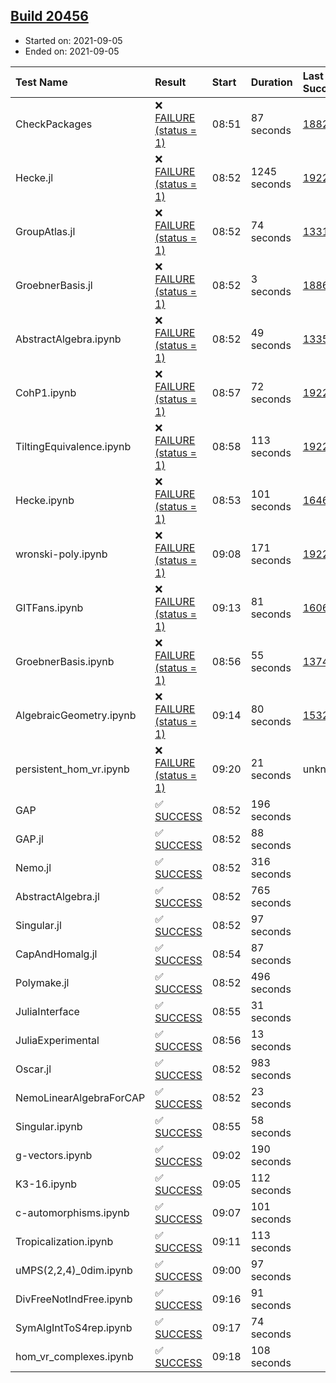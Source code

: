 ## [Build 20456](https://oscarci.mathematik.uni-kl.de/job/oscar/20456/)

* Started on: 2021-09-05
* Ended on: 2021-09-05

| Test Name    | Result | Start | Duration | Last Success | First Failure |
|:-------------|:-------|:------|:---------|:-------------|:--------------|
| CheckPackages | ❌ [FAILURE (status = 1)](https://oscarci.mathematik.uni-kl.de/job/oscar/20456/artifact/logs/build-20456/CheckPackages.log) | 08:51 | 87 seconds | [18822](https://oscarci.mathematik.uni-kl.de/job/oscar/18822/) | [18823](https://oscarci.mathematik.uni-kl.de/job/oscar/18823/) |
| Hecke.jl | ❌ [FAILURE (status = 1)](https://oscarci.mathematik.uni-kl.de/job/oscar/20456/artifact/logs/build-20456/Hecke.jl.log) | 08:52 | 1245 seconds | [19222](https://oscarci.mathematik.uni-kl.de/job/oscar/19222/) | [20152](https://oscarci.mathematik.uni-kl.de/job/oscar/20152/) |
| GroupAtlas.jl | ❌ [FAILURE (status = 1)](https://oscarci.mathematik.uni-kl.de/job/oscar/20456/artifact/logs/build-20456/GroupAtlas.jl.log) | 08:52 | 74 seconds | [13311](https://oscarci.mathematik.uni-kl.de/job/oscar/13311/) | [13312](https://oscarci.mathematik.uni-kl.de/job/oscar/13312/) |
| GroebnerBasis.jl | ❌ [FAILURE (status = 1)](https://oscarci.mathematik.uni-kl.de/job/oscar/20456/artifact/logs/build-20456/GroebnerBasis.jl.log) | 08:52 | 3 seconds | [18864](https://oscarci.mathematik.uni-kl.de/job/oscar/18864/) | [18865](https://oscarci.mathematik.uni-kl.de/job/oscar/18865/) |
| AbstractAlgebra.ipynb | ❌ [FAILURE (status = 1)](https://oscarci.mathematik.uni-kl.de/job/oscar/20456/artifact/logs/build-20456/AbstractAlgebra.ipynb.log) | 08:52 | 49 seconds | [13355](https://oscarci.mathematik.uni-kl.de/job/oscar/13355/) | [13356](https://oscarci.mathematik.uni-kl.de/job/oscar/13356/) |
| CohP1.ipynb | ❌ [FAILURE (status = 1)](https://oscarci.mathematik.uni-kl.de/job/oscar/20456/artifact/logs/build-20456/CohP1.ipynb.log) | 08:57 | 72 seconds | [19222](https://oscarci.mathematik.uni-kl.de/job/oscar/19222/) | [20152](https://oscarci.mathematik.uni-kl.de/job/oscar/20152/) |
| TiltingEquivalence.ipynb | ❌ [FAILURE (status = 1)](https://oscarci.mathematik.uni-kl.de/job/oscar/20456/artifact/logs/build-20456/TiltingEquivalence.ipynb.log) | 08:58 | 113 seconds | [19222](https://oscarci.mathematik.uni-kl.de/job/oscar/19222/) | [20152](https://oscarci.mathematik.uni-kl.de/job/oscar/20152/) |
| Hecke.ipynb | ❌ [FAILURE (status = 1)](https://oscarci.mathematik.uni-kl.de/job/oscar/20456/artifact/logs/build-20456/Hecke.ipynb.log) | 08:53 | 101 seconds | [16463](https://oscarci.mathematik.uni-kl.de/job/oscar/16463/) | [16464](https://oscarci.mathematik.uni-kl.de/job/oscar/16464/) |
| wronski-poly.ipynb | ❌ [FAILURE (status = 1)](https://oscarci.mathematik.uni-kl.de/job/oscar/20456/artifact/logs/build-20456/wronski-poly.ipynb.log) | 09:08 | 171 seconds | [19222](https://oscarci.mathematik.uni-kl.de/job/oscar/19222/) | [20152](https://oscarci.mathematik.uni-kl.de/job/oscar/20152/) |
| GITFans.ipynb | ❌ [FAILURE (status = 1)](https://oscarci.mathematik.uni-kl.de/job/oscar/20456/artifact/logs/build-20456/GITFans.ipynb.log) | 09:13 | 81 seconds | [16068](https://oscarci.mathematik.uni-kl.de/job/oscar/16068/) | [16069](https://oscarci.mathematik.uni-kl.de/job/oscar/16069/) |
| GroebnerBasis.ipynb | ❌ [FAILURE (status = 1)](https://oscarci.mathematik.uni-kl.de/job/oscar/20456/artifact/logs/build-20456/GroebnerBasis.ipynb.log) | 08:56 | 55 seconds | [13748](https://oscarci.mathematik.uni-kl.de/job/oscar/13748/) | [13749](https://oscarci.mathematik.uni-kl.de/job/oscar/13749/) |
| AlgebraicGeometry.ipynb | ❌ [FAILURE (status = 1)](https://oscarci.mathematik.uni-kl.de/job/oscar/20456/artifact/logs/build-20456/AlgebraicGeometry.ipynb.log) | 09:14 | 80 seconds | [15322](https://oscarci.mathematik.uni-kl.de/job/oscar/15322/) | [15323](https://oscarci.mathematik.uni-kl.de/job/oscar/15323/) |
| persistent_hom_vr.ipynb | ❌ [FAILURE (status = 1)](https://oscarci.mathematik.uni-kl.de/job/oscar/20456/artifact/logs/build-20456/persistent_hom_vr.ipynb.log) | 09:20 | 21 seconds | unknown | unknown |
| GAP | ✅ [SUCCESS](https://oscarci.mathematik.uni-kl.de/job/oscar/20456/artifact/logs/build-20456/GAP.log) | 08:52 | 196 seconds |  |  |
| GAP.jl | ✅ [SUCCESS](https://oscarci.mathematik.uni-kl.de/job/oscar/20456/artifact/logs/build-20456/GAP.jl.log) | 08:52 | 88 seconds |  |  |
| Nemo.jl | ✅ [SUCCESS](https://oscarci.mathematik.uni-kl.de/job/oscar/20456/artifact/logs/build-20456/Nemo.jl.log) | 08:52 | 316 seconds |  |  |
| AbstractAlgebra.jl | ✅ [SUCCESS](https://oscarci.mathematik.uni-kl.de/job/oscar/20456/artifact/logs/build-20456/AbstractAlgebra.jl.log) | 08:52 | 765 seconds |  |  |
| Singular.jl | ✅ [SUCCESS](https://oscarci.mathematik.uni-kl.de/job/oscar/20456/artifact/logs/build-20456/Singular.jl.log) | 08:52 | 97 seconds |  |  |
| CapAndHomalg.jl | ✅ [SUCCESS](https://oscarci.mathematik.uni-kl.de/job/oscar/20456/artifact/logs/build-20456/CapAndHomalg.jl.log) | 08:54 | 87 seconds |  |  |
| Polymake.jl | ✅ [SUCCESS](https://oscarci.mathematik.uni-kl.de/job/oscar/20456/artifact/logs/build-20456/Polymake.jl.log) | 08:52 | 496 seconds |  |  |
| JuliaInterface | ✅ [SUCCESS](https://oscarci.mathematik.uni-kl.de/job/oscar/20456/artifact/logs/build-20456/JuliaInterface.log) | 08:55 | 31 seconds |  |  |
| JuliaExperimental | ✅ [SUCCESS](https://oscarci.mathematik.uni-kl.de/job/oscar/20456/artifact/logs/build-20456/JuliaExperimental.log) | 08:56 | 13 seconds |  |  |
| Oscar.jl | ✅ [SUCCESS](https://oscarci.mathematik.uni-kl.de/job/oscar/20456/artifact/logs/build-20456/Oscar.jl.log) | 08:52 | 983 seconds |  |  |
| NemoLinearAlgebraForCAP | ✅ [SUCCESS](https://oscarci.mathematik.uni-kl.de/job/oscar/20456/artifact/logs/build-20456/NemoLinearAlgebraForCAP.log) | 08:52 | 23 seconds |  |  |
| Singular.ipynb | ✅ [SUCCESS](https://oscarci.mathematik.uni-kl.de/job/oscar/20456/artifact/logs/build-20456/Singular.ipynb.log) | 08:55 | 58 seconds |  |  |
| g-vectors.ipynb | ✅ [SUCCESS](https://oscarci.mathematik.uni-kl.de/job/oscar/20456/artifact/logs/build-20456/g-vectors.ipynb.log) | 09:02 | 190 seconds |  |  |
| K3-16.ipynb | ✅ [SUCCESS](https://oscarci.mathematik.uni-kl.de/job/oscar/20456/artifact/logs/build-20456/K3-16.ipynb.log) | 09:05 | 112 seconds |  |  |
| c-automorphisms.ipynb | ✅ [SUCCESS](https://oscarci.mathematik.uni-kl.de/job/oscar/20456/artifact/logs/build-20456/c-automorphisms.ipynb.log) | 09:07 | 101 seconds |  |  |
| Tropicalization.ipynb | ✅ [SUCCESS](https://oscarci.mathematik.uni-kl.de/job/oscar/20456/artifact/logs/build-20456/Tropicalization.ipynb.log) | 09:11 | 113 seconds |  |  |
| uMPS(2,2,4)_0dim.ipynb | ✅ [SUCCESS](https://oscarci.mathematik.uni-kl.de/job/oscar/20456/artifact/logs/build-20456/uMPS-2-2-4-_0dim.ipynb.log) | 09:00 | 97 seconds |  |  |
| DivFreeNotIndFree.ipynb | ✅ [SUCCESS](https://oscarci.mathematik.uni-kl.de/job/oscar/20456/artifact/logs/build-20456/DivFreeNotIndFree.ipynb.log) | 09:16 | 91 seconds |  |  |
| SymAlgIntToS4rep.ipynb | ✅ [SUCCESS](https://oscarci.mathematik.uni-kl.de/job/oscar/20456/artifact/logs/build-20456/SymAlgIntToS4rep.ipynb.log) | 09:17 | 74 seconds |  |  |
| hom_vr_complexes.ipynb | ✅ [SUCCESS](https://oscarci.mathematik.uni-kl.de/job/oscar/20456/artifact/logs/build-20456/hom_vr_complexes.ipynb.log) | 09:18 | 108 seconds |  |  |

